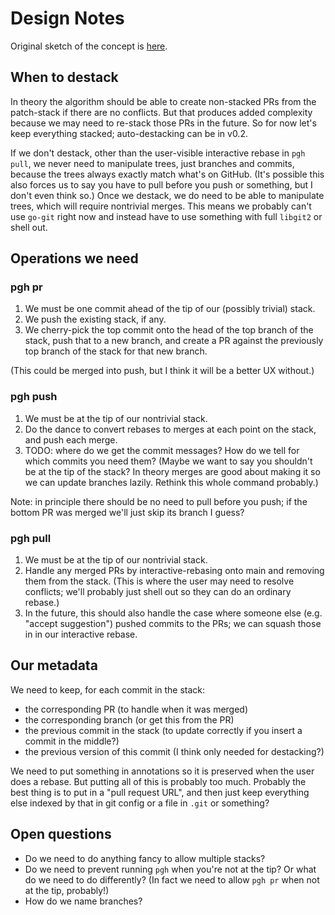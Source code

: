 # Design Notes

Original sketch of the concept is [here](https://github.com/benjaminjkraft/notes/blob/master/github-patch-workflow.md).

## When to destack

In theory the algorithm should be able to create non-stacked PRs from the patch-stack if there are no conflicts. But that produces added complexity because we may need to re-stack those PRs in the future. So for now let's keep everything stacked; auto-destacking can be in v0.2.

If we don't destack, other than the user-visible interactive rebase in `pgh pull`, we never need to manipulate trees, just branches and commits, because the trees always exactly match what's on GitHub. (It's possible this also forces us to say you have to pull before you push or something, but I don't even think so.) Once we destack, we do need to be able to manipulate trees, which will require nontrivial merges. This means we probably can't use `go-git` right now and instead have to use something with full `libgit2` or shell out.

## Operations we need

### pgh pr

1. We must be one commit ahead of the tip of our (possibly trivial) stack.
2. We push the existing stack, if any.
3. We cherry-pick the top commit onto the head of the top branch of the stack, push that to a new branch, and create a PR against the previously top branch of the stack for that new branch.

(This could be merged into push, but I think it will be a better UX without.)

### pgh push

1. We must be at the tip of our nontrivial stack.
2. Do the dance to convert rebases to merges at each point on the stack, and push each merge.
3. TODO: where do we get the commit messages? How do we tell for which commits you need them? (Maybe we want to say you shouldn't be at the tip of the stack? In theory merges are good about making it so we can update branches lazily. Rethink this whole command probably.)

Note: in principle there should be no need to pull before you push; if the bottom PR was merged we'll just skip its branch I guess?

### pgh pull

1. We must be at the tip of our nontrivial stack.
2. Handle any merged PRs by interactive-rebasing onto main and removing them from the stack. (This is where the user may need to resolve conflicts; we'll probably just shell out so they can do an ordinary rebase.)
3. In the future, this should also handle the case where someone else (e.g. "accept suggestion") pushed commits to the PRs; we can squash those in in our interactive rebase.

## Our metadata

We need to keep, for each commit in the stack:

- the corresponding PR (to handle when it was merged)
- the corresponding branch (or get this from the PR)
- the previous commit in the stack (to update correctly if you insert a commit in the middle?)
- the previous version of this commit (I think only needed for destacking?)

We need to put something in annotations so it is preserved when the user does a rebase. But putting all of this is probably too much. Probably the best thing is to put in a "pull request URL", and then just keep everything else indexed by that in git config or a file in `.git` or something?

## Open questions

- Do we need to do anything fancy to allow multiple stacks?
- Do we need to prevent running `pgh` when you're not at the tip? Or what do we need to do differently? (In fact we need to allow `pgh pr` when not at the tip, probably!)
- How do we name branches?
